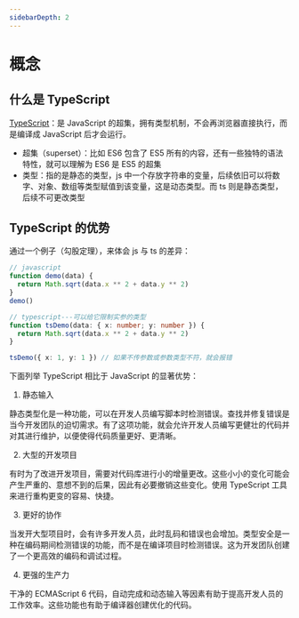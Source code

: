 ```yaml
---
sidebarDepth: 2
---
```


# 概念

## 什么是 TypeScript

[TypeScript](https://www.typescriptlang.org/)：是 JavaScript 的超集，拥有类型机制，不会再浏览器直接执行，而是编译成 JavaScript 后才会运行。

- 超集（superset）：比如 ES6 包含了 ES5 所有的内容，还有一些独特的语法特性，就可以理解为 ES6 是 ES5 的超集
- 类型：指的是静态的类型，js 中一个存放字符串的变量，后续依旧可以将数字、对象、数组等类型赋值到该变量，这是动态类型。而 ts 则是静态类型，后续不可更改类型

## TypeScript 的优势

通过一个例子（勾股定理），来体会 js 与 ts 的差异：

```javascript
// javascript
function demo(data) {
  return Math.sqrt(data.x ** 2 + data.y ** 2)
}
demo()
```

```typescript
// typescript---可以给它限制实参的类型
function tsDemo(data: { x: number; y: number }) {
  return Math.sqrt(data.x ** 2 + data.y ** 2)
}

tsDemo({ x: 1, y: 1 }) // 如果不传参数或参数类型不符，就会报错
```

下面列举 TypeScript 相比于 JavaScript 的显著优势：

1. 静态输入

静态类型化是一种功能，可以在开发人员编写脚本时检测错误。查找并修复错误是当今开发团队的迫切需求。有了这项功能，就会允许开发人员编写更健壮的代码并对其进行维护，以便使得代码质量更好、更清晰。

2. 大型的开发项目

有时为了改进开发项目，需要对代码库进行小的增量更改。这些小小的变化可能会产生严重的、意想不到的后果，因此有必要撤销这些变化。使用 TypeScript 工具来进行重构更变的容易、快捷。

3. 更好的协作

当发开大型项目时，会有许多开发人员，此时乱码和错误也会增加。类型安全是一种在编码期间检测错误的功能，而不是在编译项目时检测错误。这为开发团队创建了一个更高效的编码和调试过程。

4. 更强的生产力

干净的 ECMAScript 6 代码，自动完成和动态输入等因素有助于提高开发人员的工作效率。这些功能也有助于编译器创建优化的代码。
